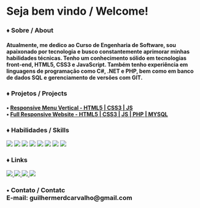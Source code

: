 <div><h1>Seja bem vindo / Welcome!</h1></div>
<!-- SOBRE -->
<div>
    <h3>♦ Sobre / About</h3>
    <h4>Atualmente, me dedico ao Curso de Engenharia de Software, sou apaixonado por tecnologia e busco constantemente aprimorar minhas habilidades técnicas. Tenho um conhecimento sólido em tecnologias front-end, HTML5, CSS3 e JavaScript. Também tenho experiência em linguagens de programação como C#, .NET e PHP, bem como em banco de dados SQL e gerenciamento de versões com GIT.</h4>
</div>

<!-- PROJETOS / PROJECTS -->
<div>
    <h3>♦ Projetos / Projects</h3>
    <!-- HTML CSS JS -->
    <h4>
        • <a href="https://github.com/devguilhermecarvalho/">
            Responsive Menu Vertical - HTML5 | CSS3 | JS
            </a><br>
        • <a href="https://github.com/devguilhermecarvalho/">
            Full Responsive Website - HTML5 | CSS3 | JS | PHP | MYSQL
            </a>
    </h4>    
</div>

<!-- HABILIDADES / SKILLS -->
<div>
    <h3>♦ Habilidades / Skills</h3>
    <!-- HTML -->
    <img src="https://img.shields.io/badge/HTML5-E34F26?style=for-the-badge&logo=html5&logoColor=white">
    <!-- CSS -->
    <img src="https://img.shields.io/badge/CSS3-1572B6?style=for-the-badge&logo=css3&logoColor=white">
    <!-- JAVASCRIPT -->
    <img src="https://img.shields.io/badge/JavaScript-323330?style=for-the-badge&logo=javascript&logoColor=F7DF1E">
    <!-- PHP -->
    <img src="https://img.shields.io/badge/PHP-777BB4?style=for-the-badge&logo=php&logoColor=white">
    <!-- MYSQL -->
    <img src="https://img.shields.io/badge/MySQL-00000F?style=for-the-badge&logo=mysql&logoColor=white">
    <!-- WORDPRESS -->
    <img src="https://img.shields.io/badge/Wordpress-21759B?style=for-the-badge&logo=wordpress&logoColor=white">
    <!-- .NET -->
    <img src="https://img.shields.io/badge/.NET-5C2D91?style=for-the-badge&logo=.net&logoColor=white">
    <!-- C# -->
    <img src="https://img.shields.io/badge/C%23-239120?style=for-the-badge&logo=c-sharp&logoColor=white">
</div>


<!-- REDES SOCIAIS -->
<div>
    <h3>♦ Links</h3>
    <!-- LINKEDIN -->
    <a href="https://www.linkedin.com/in/devguilhermecarvalho/" target="_blank">
        <img src="https://img.shields.io/badge/LinkedIn-0077B5?style=for-the-badge&logo=linkedin&logoColor=white" target="_blank">
    </a>
    <!-- INSTAGRAM -->
    <a href="https://www.instagram.com/dev.guilhermecarvalho/" target="_blank">
        <img src="https://img.shields.io/badge/Instagram-E4405F?style=for-the-badge&logo=instagram&logoColor=white" target="_blank">
    </a>
    <!-- YOUTUBE -->
    <a href="https://www.youtube.com/@devguilhermecarvalho" target="_blank">
        <img src="https://img.shields.io/badge/YouTube-FF0000?style=for-the-badge&logo=youtube&logoColor=white">
    </a>
    <!-- BEHANCE -->
    <a href="https://www.behance.net/guilherrosade" target="_blank">
        <img src="https://img.shields.io/badge/-Behance-blue?style=for-the-badge&logo=behance&logoColor=white">
    </a>
</div>


<!-- CONTATO -->
<div>
    <h3>• Contato / Contatc <br> E-mail: guilhermerdcarvalho@gmail.com</h3>
</div>
